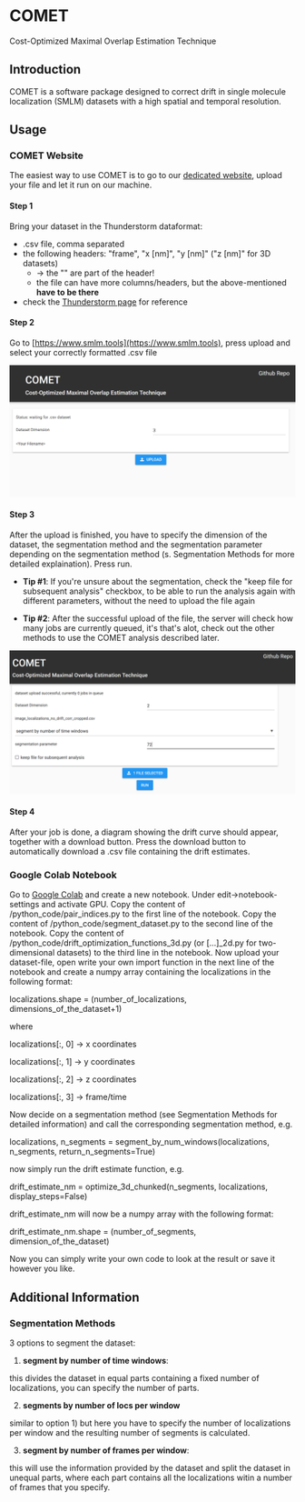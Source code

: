# COMET 
Cost-Optimized Maximal Overlap Estimation Technique

## Introduction

COMET is a software package designed to correct drift in single molecule localization (SMLM)
datasets with a high spatial and temporal resolution. 

## Usage 

### COMET Website 

The easiest way to use COMET is to go to our [dedicated website](https://www.smlm.tools), upload your 
file and let it run on our machine.

#### Step 1

Bring your dataset in the Thunderstorm dataformat:

- .csv file, comma separated
- the following headers: "frame", "x [nm]", "y [nm]" ("z [nm]" for 3D datasets) 
  - -> the "" are part of the header! 
  - the file can have more columns/headers, but the above-mentioned **have to be there**
- check the [Thunderstorm page](https://zitmen.github.io/thunderstorm/) for reference 

#### Step 2

Go to [https://www.smlm.tools](https://www.smlm.tools), press upload and select your 
correctly formatted .csv file

![Image 1 Startup Page](res/comet_startup.png) 

#### Step 3
After the upload is finished, you have to specify the dimension of the dataset, 
the segmentation method and the segmentation parameter depending on the 
segmentation method (s. Segmentation Methods for more detailed explaination).
Press run.

- **Tip #1**: If you're unsure about the segmentation, check the "keep file for 
subsequent analysis" checkbox, to be able to run the analysis again 
with different parameters, without the need to upload the file again


- **Tip #2**: After the successful upload of the file, the server will check how 
many jobs are currently queued, it's that's alot, check out the other methods 
to use the COMET analysis described later. 

![Image 2 Startup Page](res/comet_dataset_load.png)


#### Step 4
After your job is done, a diagram showing the drift curve should appear, 
together with a download button. Press the download button to automatically
download a .csv file containing the drift estimates. 

### Google Colab Notebook
Go to [Google Colab](https://www.google.com/url?sa=t&rct=j&q=&esrc=s&source=web&cd=&cad=rja&uact=8&ved=2ahUKEwi9ysrgsoH-AhXfSPEDHRoeBzMQFnoECA4QAQ&url=https%3A%2F%2Fcolab.research.google.com%2F&usg=AOvVaw3A5aPK2kLFzKOzb6sOckVw)
and create a new notebook. Under edit->notebook-settings and activate GPU. 
Copy the content of /python_code/pair_indices.py to the first line of the notebook.
Copy the content of /python_code/segment_dataset.py to the second line 
of the notebook.
Copy the content of /python_code/drift_optimization_functions_3d.py 
(or [...]_2d.py for two-dimensional datasets) to the third line in the notebook.
Now upload your dataset-file, open write your own import function in the 
next line of the notebook and create a numpy array containing the localizations
in the following format:

localizations.shape = (number_of_localizations, dimensions_of_the_dataset+1)

where

localizations[:, 0] -> x coordinates

localizations[:, 1] -> y coordinates

localizations[:, 2] -> z coordinates

localizations[:, 3] -> frame/time 

Now decide on a segmentation method (see Segmentation Methods for detailed
information) and call the corresponding segmentation method, e.g.

localizations, n_segments  = segment_by_num_windows(localizations, n_segments, return_n_segments=True)

now simply run the drift estimate function, e.g. 

drift_estimate_nm = optimize_3d_chunked(n_segments, localizations, display_steps=False) 
 
drift_estimate_nm will now be a numpy array with the following format:

drift_estimate_nm.shape = (number_of_segments, dimension_of_the_dataset)
 
Now you can simply write your own code to look at the result or save it 
however you like. 


## Additional Information
### Segmentation Methods 

3 options to segment the dataset:

1) **segment by number of time windows**: 

this divides the dataset in equal parts containing a fixed 
number of localizations, you can specify the number of parts. 

2) **segments by number of locs per window**

similar to option 1)
but here you have to specify the number of localizations per 
window and the resulting number of segments is calculated. 

3) **segment by number of frames per window**:

this will use the information provided by the dataset and split the dataset in unequal parts, where each part contains all the localizations witin a number of frames that you specify.


